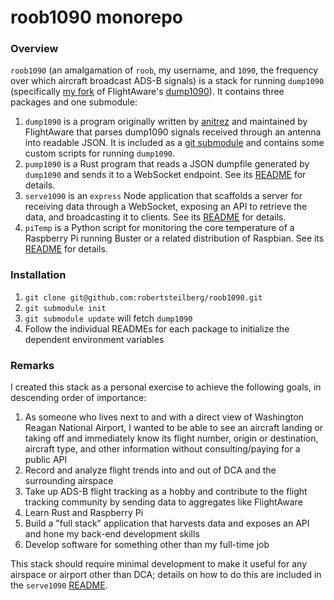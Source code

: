 # roob1090 monorepo

### Overview

`roob1090` (an amalgamation of `roob`, my username, and `1090`, the frequency over which aircraft broadcast ADS-B signals) is a stack for running `dump1090` (specifically [my fork](https://github.com/robertsteilberg/dump1090-fa) of FlightAware's [dump1090](https://github.com/flightaware/dump1090)). It contains three packages and one submodule:

1. `dump1090` is a program originally written by [anitrez](https://github.com/antirez) and maintained by FlightAware that parses dump1090 signals received through an antenna into readable JSON. It is included as a [git submodule](https://git-scm.com/book/en/v2/Git-Tools-Submodules) and contains some custom scripts for running `dump1090`.
2. `pump1090` is a Rust program that reads a JSON dumpfile generated by `dump1090` and sends it to a WebSocket endpoint. See its [README](./packages/pump1090/README.md) for details.
3. `serve1090` is an `express` Node application that scaffolds a server for receiving data through a WebSocket, exposing an API to retrieve the data, and broadcasting it to clients. See its [README](./packages/serve1090/README.md) for details.
4. `piTemp` is a Python script for monitoring the core temperature of a Raspberry Pi running Buster or a related distribution of Raspbian. See its [README](./packages/piTemp/README.md) for details.

### Installation

1. `git clone git@github.com:robertsteilberg/roob1090.git`
2. `git submodule init`
3. `git submodule update` will fetch `dump1090`
4. Follow the individual READMEs for each package to initialize the dependent environment variables

### Remarks

I created this stack as a personal exercise to achieve the following goals, in descending order of importance:

1. As someone who lives next to and with a direct view of Washington Reagan National Airport, I wanted to be able to see an aircraft landing or taking off and immediately know its flight number, origin or destination, aircraft type, and other information without consulting/paying for a public API
2. Record and analyze flight trends into and out of DCA and the surrounding airspace
3. Take up ADS-B flight tracking as a hobby and contribute to the flight tracking community by sending data to aggregates like FlightAware
4. Learn Rust and Raspberry Pi
5. Build a "full stack" application that harvests data and exposes an API and hone my back-end development skills
6. Develop software for something other than my full-time job

This stack should require minimal development to make it useful for any airspace or airport other than DCA; details on how to do this are included in the `serve1090` [README](./packages/pump1090/README.md).